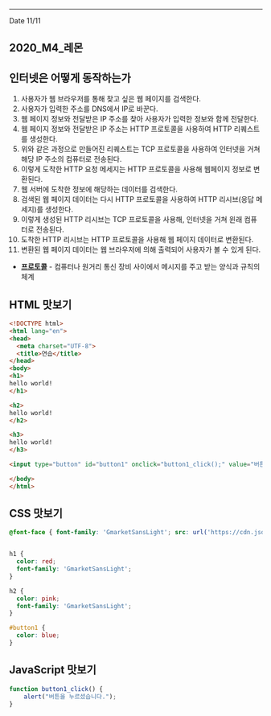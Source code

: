 ---
Date 11/11

## 2020_M4_레몬 

## 인터넷은 어떻게 동작하는가

1. 사용자가 웹 브라우저를 통해 찾고 싶은 웹 페이지를 검색한다.
2. 사용자가 입력한 주소를 DNS에서 IP로 바꾼다. 
3. 웹 페이지 정보와 전달받은 IP 주소를 찾아 사용자가 입력한 정보와 함께 전달한다.
4. 웹 페이지 정보와 전달받은 IP 주소는 HTTP 프로토콜을 사용하여 HTTP 리퀘스트를 생성한다.
5. 위와 같은 과정으로 만들어진 리퀘스트는 TCP 프로토콜을 사용하여 인터넷을 거쳐 해당 IP 주소의 컴퓨터로 전송된다.
6. 이렇게 도착한 HTTP 요청 메세지는 HTTP 프로토콜을 사용해 웹페이지 정보로 변환된다.
7. 웹 서버에 도착한 정보에 해당하는 데이터를 검색한다.
8. 검색된 웹 페이지 데이터는 다시 HTTP 프로토콜을 사용하여 HTTP 리시브(응답 메세지)를 생성한다.
9. 이렇게 생성된 HTTP 리시브는 TCP 프로토콜을 사용해, 인터넷을 거쳐 윈래 컴퓨터로 전송된다. 
10. 도착한 HTTP 리시브는 HTTP 프로토콜을 사용해 웹 페이지 데이터로 변환된다.
11. 변환된 웹 페이지 데이터는 웹 브라우저에 의해 출력되어 사용자가 볼 수 있게 된다.

- __[프로토콜](https://ko.wikipedia.org/wiki/%ED%86%B5%EC%8B%A0_%ED%94%84%EB%A1%9C%ED%86%A0%EC%BD%9C)__ -  컴퓨터나 원거리 통신 장비 사이에서 메시지를 주고 받는 양식과 규칙의 체계

## HTML 맛보기
``` html
<!DOCTYPE html>
<html lang="en">
<head>
  <meta charset="UTF-8">
  <title>연습</title>
</head>
<body>
<h1>
hello world!
</h1>

<h2>
hello world!
</h2>

<h3>
hello world!
</h3>

<input type="button" id="button1" onclick="button1_click();" value="버튼" />

</body>
</html>
```
## CSS 맛보기
```css
@font-face { font-family: 'GmarketSansLight'; src: url('https://cdn.jsdelivr.net/gh/projectnoonnu/noonfonts_2001@1.1/GmarketSansLight.woff') format('woff'); font-weight: normal; font-style: normal; }


h1 {
  color: red;
  font-family: 'GmarketSansLight';
}

h2 {
  color: pink;
  font-family: 'GmarketSansLight';
}

#button1 {
  color: blue;
}
```
## JavaScript 맛보기

``` js
function button1_click() {
	alert("버튼을 누르셨습니다.");
}
```
